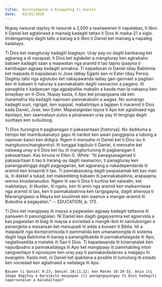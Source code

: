 ```yaml
---
title:  Naintyempoan a Kinapateg ti Daniel
date:   02/01/2020
---
```


Nupay naisurat daytoy iti nasurok a 2,500 a tawtawenen ti napalabas, ti libro ti Daniel ket agtalinaed a mainaig kadagiti tattao ti Dios iti maika-21 a siglo. Imdengantayo dagiti tallo a banag a ti libro ti Daniel ket mainaig a napateg kadatayo.

Ti Dios ket mangituray kadagiti biagtayo. Uray pay no dagiti banbanag ket agbanag a di nasayaat, ti Dios ket agtakder a mangituray ken agtrabaho babaen kadagiti saan a maawatan nga aramid ti tao tapno ipaayna ti kaimbagan agpaay kadagiti annakna. Ti kapadasan ni Daniel idiay Babilonia ket maipada iti kapadasan ni Jose iddiay Egipto ken ni Ester Idiay Persia. Dagitoy tallo nga agtutubo ket nakayawanda iadiay gan-gannaet a pagilian ken iti babaen ti naturay a pannakabalin dagiti nasnacion a pagano. Iti panagkita ti kadawyan nga agpalpaliiw mabalin a kasda man la nakapuy ken binaybay-an-ti-Dios. Nupay kasta, ti Apo ket pinapigsana ida ken inaramatna Ida kadagiti napnoan-pannakabalin a wagas. No sumango kadagiti suot, rigrigat, ken suppiat, mabalintayo a lagipen ti inaramid ti Dios kada Daniel, Jose, ken Ester. Mapatalgedan tayoa ti Apo ket agtalinaed nga Apotayo, ken saannatayo pulos a pinanawan uray pay iti tengnga dagiti suottayo ken sulsulisog.

Ti Dios iturongna ti pagbanagan ti pakasaritaan [historya]. No dadduma a tiempo ket mariribukanatyo gapu iti narikot ken awan panggepna a lubong a napnoan basol ken didigra. Ngem ti mensahe ni Daniel ket ti Dios isu ti mangituron/mangkontrol. Iti tunggal kapitulo ti Daniel, ti mensahe ket nalawag unay a ti Dios ket Isu iti mangiturturong iti pagbanagan ti pakasaritaan. Kas kinuna ni Ellen G. White: "Iti panagsasaganad ti pakasaritaan ti tao ti Irarang-ay dagiti nasnacion, ti panagturay ken panangpatingga dagiti pagpagarian, ket agparang a nakadependarda iti aramid ken kinasirib ti tao. Ti pannakasukog dagiti paspasamak ket kas man la, iti dakkel a tukad, ket maikeddeng babaen iti pannakabalinna, arapaapna, wenno kinadarasudos. Ngem iti sao ti Dios ti kurtina ket naiwalin, ket makitatayo, iti likudan, iti ngato, ken iti amin nga aramid ken maikanniwas nga aramid iti tao, ken ti pannakabalinna ken tarigagayna, dagiti ahensya ti Manangngaasi-a Maysa ket siuulimek ken siaanus a mangar-aramid iti Bukodna a pagayatan." -- EDUCATION, p. 173.

Ti Dios ket mangipaay iti maysa a pagwadan agpaay kadagiti tattaona iti panawen-ti panungpalan. Ni Daniel ken dagiti gagayyemna ket agservida a kas pagwadan iti biag iti maysa a sociedad a mangik-Ikot iti nainlubongan a panangkita a masansan ket maisupadi iti adda a kunaen ti Biblia. Idi a maipapilit nga ikompromisoda ti pammatida ken umanamongda iti sistema dagiti taga Babilonia iti banag a panangilibakda iti pannakaitalagada iti Apo, nagtalinaedda a matalek iti Sao ti Dios. Ti kapadasanda iti kinamatalek ken napudpudno a pannakaitalaga iti Apo ket mangipaay iti pammabileg inton sangoentayo ti oposisyon ken uray pay ti pannakaidadanes a maigapu iti evangelio. Kasta met, ni Daniel ket ipakitana a posible iti tumulong iti estado ken sociedad ken agtalinaed a naitalaga iti Apo.

`Basaen ti Daniel 9:23; Daniel 10:11,12; ken Mateo 10:29-31. Ania iti ibaga dagitoy a bersikulo maipapan iti panagngayangay ti Dios kadagiti napersonalan a balubaltayo?`